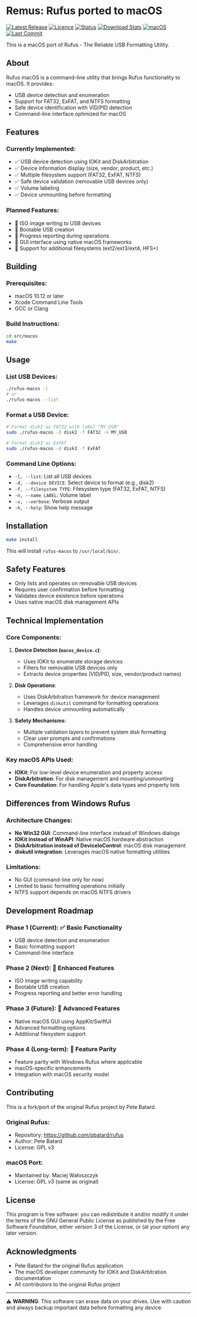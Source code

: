 # Remus: Rufus ported to macOS

[![Latest Release](https://img.shields.io/github/release-pre/maciejwaloszczyk/Remus.svg?style=flat-square&label=Latest%20Release)](https://github.com/maciejwaloszczyk/Remus/releases)
[![Licence](https://img.shields.io/badge/license-GPLv3-blue.svg?style=flat-square&label=License)](https://www.gnu.org/licenses/gpl-3.0.en.html)
[![Status](https://img.shields.io/badge/status-alpha-orange.svg?style=flat-square&label=Status)](https://github.com/maciejwaloszczyk/Remus)
[![Download Stats](https://img.shields.io/github/downloads/maciejwaloszczyk/Remus/total.svg?label=Downloads&style=flat-square)](https://github.com/maciejwaloszczyk/Remus/releases)
[![macOS](https://img.shields.io/badge/platform-macOS-blue.svg?style=flat-square)](https://www.apple.com/macos)
[![Last Commit](https://img.shields.io/github/last-commit/maciejwaloszczyk/Remus.svg?style=flat-square&label=Last%20Commit)](https://github.com/maciejwaloszczyk/Remus/commits/master)

This is a macOS port of Rufus - The Reliable USB Formatting Utility.

## About

Rufus macOS is a command-line utility that brings Rufus functionality to macOS. It provides:

- USB device detection and enumeration
- Support for FAT32, ExFAT, and NTFS formatting
- Safe device identification with VID/PID detection
- Command-line interface optimized for macOS

## Features

### Currently Implemented:
- ✅ USB device detection using IOKit and DiskArbitration
- ✅ Device information display (size, vendor, product, etc.)
- ✅ Multiple filesystem support (FAT32, ExFAT, NTFS)
- ✅ Safe device validation (removable USB devices only)
- ✅ Volume labeling
- ✅ Device unmounting before formatting

### Planned Features:
- 🔄 ISO image writing to USB devices
- 🔄 Bootable USB creation
- 🔄 Progress reporting during operations
- 🔄 GUI interface using native macOS frameworks
- 🔄 Support for additional filesystems (ext2/ext3/ext4, HFS+)

## Building

### Prerequisites:
- macOS 10.12 or later
- Xcode Command Line Tools
- GCC or Clang

### Build Instructions:

```bash
cd src/macos
make
```

## Usage

### List USB Devices:
```bash
./rufus-macos -l
# or
./rufus-macos --list
```

### Format a USB Device:
```bash
# Format disk2 as FAT32 with label "MY_USB"
sudo ./rufus-macos -d disk2 -f FAT32 -n MY_USB

# Format disk3 as ExFAT
sudo ./rufus-macos -d disk3 -f ExFAT
```

### Command Line Options:
- `-l, --list`: List all USB devices
- `-d, --device DEVICE`: Select device to format (e.g., disk2)
- `-f, --filesystem TYPE`: Filesystem type (FAT32, ExFAT, NTFS)
- `-n, --name LABEL`: Volume label
- `-v, --verbose`: Verbose output
- `-h, --help`: Show help message

## Installation

```bash
make install
```

This will install `rufus-macos` to `/usr/local/bin/`.

## Safety Features

- Only lists and operates on removable USB devices
- Requires user confirmation before formatting
- Validates device existence before operations
- Uses native macOS disk management APIs

## Technical Implementation

### Core Components:

1. **Device Detection (`macos_device.c`)**:
   - Uses IOKit to enumerate storage devices
   - Filters for removable USB devices only
   - Extracts device properties (VID/PID, size, vendor/product names)

2. **Disk Operations**:
   - Uses DiskArbitration framework for device management
   - Leverages `diskutil` command for formatting operations
   - Handles device unmounting automatically

3. **Safety Mechanisms**:
   - Multiple validation layers to prevent system disk formatting
   - Clear user prompts and confirmations
   - Comprehensive error handling

### Key macOS APIs Used:
- **IOKit**: For low-level device enumeration and property access
- **DiskArbitration**: For disk management and mounting/unmounting
- **Core Foundation**: For handling Apple's data types and property lists

## Differences from Windows Rufus

### Architecture Changes:
- **No Win32 GUI**: Command-line interface instead of Windows dialogs
- **IOKit instead of WinAPI**: Native macOS hardware abstraction
- **DiskArbitration instead of DeviceIoControl**: macOS disk management
- **diskutil integration**: Leverages macOS native formatting utilities

### Limitations:
- No GUI (command-line only for now)
- Limited to basic formatting operations initially
- NTFS support depends on macOS NTFS drivers

## Development Roadmap

### Phase 1 (Current): ✅ Basic Functionality
- USB device detection and enumeration
- Basic formatting support
- Command-line interface

### Phase 2 (Next): 🔄 Enhanced Features
- ISO image writing capability
- Bootable USB creation
- Progress reporting and better error handling

### Phase 3 (Future): 🔄 Advanced Features
- Native macOS GUI using AppKit/SwiftUI
- Advanced formatting options
- Additional filesystem support

### Phase 4 (Long-term): 🔄 Feature Parity
- Feature parity with Windows Rufus where applicable
- macOS-specific enhancements
- Integration with macOS security model

## Contributing

This is a fork/port of the original Rufus project by Pete Batard. 

### Original Rufus:
- Repository: https://github.com/pbatard/rufus
- Author: Pete Batard
- License: GPL v3

### macOS Port:
- Maintained by: Maciej Wałoszczyk
- License: GPL v3 (same as original)

## License

This program is free software: you can redistribute it and/or modify it under the terms of the GNU General Public License as published by the Free Software Foundation, either version 3 of the License, or (at your option) any later version.

## Acknowledgments

- Pete Batard for the original Rufus application
- The macOS developer community for IOKit and DiskArbitration documentation
- All contributors to the original Rufus project

---

⚠️ **WARNING**: This software can erase data on your drives. Use with caution and always backup important data before formatting any device.
